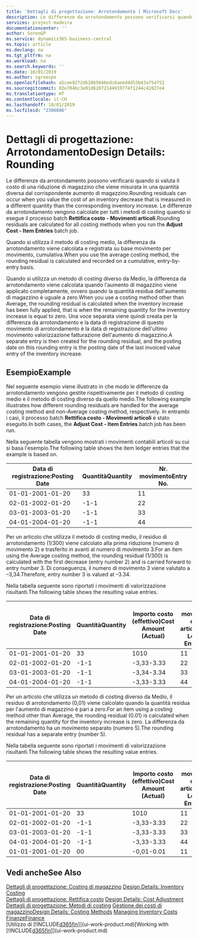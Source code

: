 ```yaml
---
title: 'Dettagli di progettazione: Arrotondamento | Microsoft Docs'
description: Le differenze da arrotondamento possono verificarsi quando si valuta il costo di una riduzione di magazzino che viene misurata in una quantità diversa dal corrispondente aumento di magazzino. Le differenze da arrotondamento vengono calcolate per tutti i metodi di costing quando si esegue il processo batch **Rettifica costo - Movimenti articoli**.
services: project-madeira
documentationcenter: ''
author: SorenGP
ms.service: dynamics365-business-central
ms.topic: article
ms.devlang: na
ms.tgt_pltfrm: na
ms.workload: na
ms.search.keywords: ''
ms.date: 10/01/2019
ms.author: sgroespe
ms.openlocfilehash: a5cee9272d628b5046edc6aeed4d53b43a754752
ms.sourcegitcommit: 02e704bc3e01d62072144919774f1244c42827e4
ms.translationtype: HT
ms.contentlocale: it-CH
ms.lasthandoff: 10/01/2019
ms.locfileid: "2306886"
---
```

# <a name="design-details-rounding"></a><span data-ttu-id="27e69-104">Dettagli di progettazione: Arrotondamento</span><span class="sxs-lookup"><span data-stu-id="27e69-104">Design Details: Rounding</span></span>
<span data-ttu-id="27e69-105">Le differenze da arrotondamento possono verificarsi quando si valuta il costo di una riduzione di magazzino che viene misurata in una quantità diversa dal corrispondente aumento di magazzino.</span><span class="sxs-lookup"><span data-stu-id="27e69-105">Rounding residuals can occur when you value the cost of an inventory decrease that is measured in a different quantity than the corresponding inventory increase.</span></span> <span data-ttu-id="27e69-106">Le differenze da arrotondamento vengono calcolate per tutti i metodi di costing quando si esegue il processo batch **Rettifica costo - Movimenti articoli**.</span><span class="sxs-lookup"><span data-stu-id="27e69-106">Rounding residuals are calculated for all costing methods when you run the **Adjust Cost - Item Entries** batch job.</span></span>  

 <span data-ttu-id="27e69-107">Quando si utilizza il metodo di costing medio, la differenza da arrotondamento viene calcolata e registrata su base movimento per movimento, cumulativa.</span><span class="sxs-lookup"><span data-stu-id="27e69-107">When you use the average costing method, the rounding residual is calculated and recorded on a cumulative, entry-by-entry basis.</span></span>  

 <span data-ttu-id="27e69-108">Quando si utilizza un metodo di costing diverso da Medio, la differenza da arrotondamento viene calcolata quando l'aumento di magazzino viene applicato completamente, ovvero quando la quantità residua dell'aumento di magazzino è uguale a zero.</span><span class="sxs-lookup"><span data-stu-id="27e69-108">When you use a costing method other than Average, the rounding residual is calculated when the inventory increase has been fully applied, that is when the remaining quantity for the inventory increase is equal to zero.</span></span> <span data-ttu-id="27e69-109">Una voce separata viene quindi creata per la differenza da arrotondamento e la data di registrazione di questo movimento di arrotondamento è la data di registrazione dell'ultimo movimento valorizzazione fatturazione dell'aumento di magazzino.</span><span class="sxs-lookup"><span data-stu-id="27e69-109">A separate entry is then created for the rounding residual, and the posting date on this rounding entry is the posting date of the last invoiced value entry of the inventory increase.</span></span>  

## <a name="example"></a><span data-ttu-id="27e69-110">Esempio</span><span class="sxs-lookup"><span data-stu-id="27e69-110">Example</span></span>  
 <span data-ttu-id="27e69-111">Nel seguente esempio viene illustrato in che modo le differenze da arrotondamento vengono gestite rispettivamente per il metodo di costing medio e il metodo di costing diverso da quello medio.</span><span class="sxs-lookup"><span data-stu-id="27e69-111">The following example illustrates how different rounding residuals are handled for the average costing method and non-Average costing method, respectively.</span></span> <span data-ttu-id="27e69-112">In entrambi i casi, il processo batch **Rettifica costo - Movimenti articoli** è stato eseguito.</span><span class="sxs-lookup"><span data-stu-id="27e69-112">In both cases, the **Adjust Cost - Item Entries** batch job has been run.</span></span>  

 <span data-ttu-id="27e69-113">Nella seguente tabella vengono mostrati i movimenti contabili articoli su cui si basa l'esempio.</span><span class="sxs-lookup"><span data-stu-id="27e69-113">The following table shows the item ledger entries that the example is based on.</span></span>  

|<span data-ttu-id="27e69-114">Data di registrazione:</span><span class="sxs-lookup"><span data-stu-id="27e69-114">Posting Date</span></span>|<span data-ttu-id="27e69-115">Quantità</span><span class="sxs-lookup"><span data-stu-id="27e69-115">Quantity</span></span>|<span data-ttu-id="27e69-116">Nr. movimento</span><span class="sxs-lookup"><span data-stu-id="27e69-116">Entry No.</span></span>|  
|------------------|--------------|---------------|  
|<span data-ttu-id="27e69-117">01-01-20</span><span class="sxs-lookup"><span data-stu-id="27e69-117">01-01-20</span></span>|<span data-ttu-id="27e69-118">3</span><span class="sxs-lookup"><span data-stu-id="27e69-118">3</span></span>|<span data-ttu-id="27e69-119">1</span><span class="sxs-lookup"><span data-stu-id="27e69-119">1</span></span>|  
|<span data-ttu-id="27e69-120">02-01-20</span><span class="sxs-lookup"><span data-stu-id="27e69-120">02-01-20</span></span>|<span data-ttu-id="27e69-121">-1</span><span class="sxs-lookup"><span data-stu-id="27e69-121">-1</span></span>|<span data-ttu-id="27e69-122">2</span><span class="sxs-lookup"><span data-stu-id="27e69-122">2</span></span>|  
|<span data-ttu-id="27e69-123">03-01-20</span><span class="sxs-lookup"><span data-stu-id="27e69-123">03-01-20</span></span>|<span data-ttu-id="27e69-124">-1</span><span class="sxs-lookup"><span data-stu-id="27e69-124">-1</span></span>|<span data-ttu-id="27e69-125">3</span><span class="sxs-lookup"><span data-stu-id="27e69-125">3</span></span>|  
|<span data-ttu-id="27e69-126">04-01-20</span><span class="sxs-lookup"><span data-stu-id="27e69-126">04-01-20</span></span>|<span data-ttu-id="27e69-127">-1</span><span class="sxs-lookup"><span data-stu-id="27e69-127">-1</span></span>|<span data-ttu-id="27e69-128">4</span><span class="sxs-lookup"><span data-stu-id="27e69-128">4</span></span>|  

 <span data-ttu-id="27e69-129">Per un articolo che utilizza il metodo di costing medio, il residuo di arrotondamento (1/300) viene calcolato alla prima riduzione (numero di movimento 2) e trasferito in avanti al numero di movimento 3.</span><span class="sxs-lookup"><span data-stu-id="27e69-129">For an item using the Average costing method, the rounding residual (1/300) is calculated with the first decrease (entry number 2) and is carried forward to entry number 3.</span></span> <span data-ttu-id="27e69-130">Di conseguenza, il numero di movimento 3 viene valutato a –3,34.</span><span class="sxs-lookup"><span data-stu-id="27e69-130">Therefore, entry number 3 is valued at –3.34.</span></span>  

 <span data-ttu-id="27e69-131">Nella tabella seguente sono riportati i movimenti di valorizzazione risultanti.</span><span class="sxs-lookup"><span data-stu-id="27e69-131">The following table shows the resulting value entries.</span></span>  

|<span data-ttu-id="27e69-132">Data di registrazione:</span><span class="sxs-lookup"><span data-stu-id="27e69-132">Posting Date</span></span>|<span data-ttu-id="27e69-133">Quantità</span><span class="sxs-lookup"><span data-stu-id="27e69-133">Quantity</span></span>|<span data-ttu-id="27e69-134">Importo costo (effettivo)</span><span class="sxs-lookup"><span data-stu-id="27e69-134">Cost Amount (Actual)</span></span>|<span data-ttu-id="27e69-135">Nr. movimento cont. articolo</span><span class="sxs-lookup"><span data-stu-id="27e69-135">Item Ledger Entry No.</span></span>|<span data-ttu-id="27e69-136">Nr. movimento</span><span class="sxs-lookup"><span data-stu-id="27e69-136">Entry No.</span></span>|  
|------------------|--------------|----------------------------|---------------------------|---------------|  
|<span data-ttu-id="27e69-137">01-01-20</span><span class="sxs-lookup"><span data-stu-id="27e69-137">01-01-20</span></span>|<span data-ttu-id="27e69-138">3</span><span class="sxs-lookup"><span data-stu-id="27e69-138">3</span></span>|<span data-ttu-id="27e69-139">10</span><span class="sxs-lookup"><span data-stu-id="27e69-139">10</span></span>|<span data-ttu-id="27e69-140">1</span><span class="sxs-lookup"><span data-stu-id="27e69-140">1</span></span>|<span data-ttu-id="27e69-141">1</span><span class="sxs-lookup"><span data-stu-id="27e69-141">1</span></span>|  
|<span data-ttu-id="27e69-142">02-01-20</span><span class="sxs-lookup"><span data-stu-id="27e69-142">02-01-20</span></span>|<span data-ttu-id="27e69-143">-1</span><span class="sxs-lookup"><span data-stu-id="27e69-143">-1</span></span>|<span data-ttu-id="27e69-144">-3,33</span><span class="sxs-lookup"><span data-stu-id="27e69-144">-3.33</span></span>|<span data-ttu-id="27e69-145">2</span><span class="sxs-lookup"><span data-stu-id="27e69-145">2</span></span>|<span data-ttu-id="27e69-146">2</span><span class="sxs-lookup"><span data-stu-id="27e69-146">2</span></span>|  
|<span data-ttu-id="27e69-147">03-01-20</span><span class="sxs-lookup"><span data-stu-id="27e69-147">03-01-20</span></span>|<span data-ttu-id="27e69-148">-1</span><span class="sxs-lookup"><span data-stu-id="27e69-148">-1</span></span>|<span data-ttu-id="27e69-149">-3,34</span><span class="sxs-lookup"><span data-stu-id="27e69-149">-3.34</span></span>|<span data-ttu-id="27e69-150">3</span><span class="sxs-lookup"><span data-stu-id="27e69-150">3</span></span>|<span data-ttu-id="27e69-151">3</span><span class="sxs-lookup"><span data-stu-id="27e69-151">3</span></span>|  
|<span data-ttu-id="27e69-152">04-01-20</span><span class="sxs-lookup"><span data-stu-id="27e69-152">04-01-20</span></span>|<span data-ttu-id="27e69-153">-1</span><span class="sxs-lookup"><span data-stu-id="27e69-153">-1</span></span>|<span data-ttu-id="27e69-154">-3,33</span><span class="sxs-lookup"><span data-stu-id="27e69-154">-3.33</span></span>|<span data-ttu-id="27e69-155">4</span><span class="sxs-lookup"><span data-stu-id="27e69-155">4</span></span>|<span data-ttu-id="27e69-156">4</span><span class="sxs-lookup"><span data-stu-id="27e69-156">4</span></span>|  

 <span data-ttu-id="27e69-157">Per un articolo che utilizza un metodo di costing diverso da Medio, il residuo di arrotondamento (0,01) viene calcolato quando la quantità residua per l'aumento di magazzino è pari a zero.</span><span class="sxs-lookup"><span data-stu-id="27e69-157">For an item using a costing method other than Average, the rounding residual (0.01) is calculated when the remaining quantity for the inventory increase is zero.</span></span> <span data-ttu-id="27e69-158">La differenza da arrotondamento ha un movimento separato (numero 5).</span><span class="sxs-lookup"><span data-stu-id="27e69-158">The rounding residual has a separate entry (number 5).</span></span>  

 <span data-ttu-id="27e69-159">Nella tabella seguente sono riportati i movimenti di valorizzazione risultanti.</span><span class="sxs-lookup"><span data-stu-id="27e69-159">The following table shows the resulting value entries.</span></span>  

|<span data-ttu-id="27e69-160">Data di registrazione:</span><span class="sxs-lookup"><span data-stu-id="27e69-160">Posting Date</span></span>|<span data-ttu-id="27e69-161">Quantità</span><span class="sxs-lookup"><span data-stu-id="27e69-161">Quantity</span></span>|<span data-ttu-id="27e69-162">Importo costo (effettivo)</span><span class="sxs-lookup"><span data-stu-id="27e69-162">Cost Amount (Actual)</span></span>|<span data-ttu-id="27e69-163">Nr. movimento cont. articolo</span><span class="sxs-lookup"><span data-stu-id="27e69-163">Item Ledger Entry No.</span></span>|<span data-ttu-id="27e69-164">Nr. movimento</span><span class="sxs-lookup"><span data-stu-id="27e69-164">Entry No.</span></span>|  
|------------------|--------------|----------------------------|---------------------------|---------------|  
|<span data-ttu-id="27e69-165">01-01-20</span><span class="sxs-lookup"><span data-stu-id="27e69-165">01-01-20</span></span>|<span data-ttu-id="27e69-166">3</span><span class="sxs-lookup"><span data-stu-id="27e69-166">3</span></span>|<span data-ttu-id="27e69-167">10</span><span class="sxs-lookup"><span data-stu-id="27e69-167">10</span></span>|<span data-ttu-id="27e69-168">1</span><span class="sxs-lookup"><span data-stu-id="27e69-168">1</span></span>|<span data-ttu-id="27e69-169">1</span><span class="sxs-lookup"><span data-stu-id="27e69-169">1</span></span>|  
|<span data-ttu-id="27e69-170">02-01-20</span><span class="sxs-lookup"><span data-stu-id="27e69-170">02-01-20</span></span>|<span data-ttu-id="27e69-171">-1</span><span class="sxs-lookup"><span data-stu-id="27e69-171">-1</span></span>|<span data-ttu-id="27e69-172">-3,33</span><span class="sxs-lookup"><span data-stu-id="27e69-172">-3.33</span></span>|<span data-ttu-id="27e69-173">2</span><span class="sxs-lookup"><span data-stu-id="27e69-173">2</span></span>|<span data-ttu-id="27e69-174">2</span><span class="sxs-lookup"><span data-stu-id="27e69-174">2</span></span>|  
|<span data-ttu-id="27e69-175">03-01-20</span><span class="sxs-lookup"><span data-stu-id="27e69-175">03-01-20</span></span>|<span data-ttu-id="27e69-176">-1</span><span class="sxs-lookup"><span data-stu-id="27e69-176">-1</span></span>|<span data-ttu-id="27e69-177">-3,33</span><span class="sxs-lookup"><span data-stu-id="27e69-177">-3.33</span></span>|<span data-ttu-id="27e69-178">3</span><span class="sxs-lookup"><span data-stu-id="27e69-178">3</span></span>|<span data-ttu-id="27e69-179">3</span><span class="sxs-lookup"><span data-stu-id="27e69-179">3</span></span>|  
|<span data-ttu-id="27e69-180">04-01-20</span><span class="sxs-lookup"><span data-stu-id="27e69-180">04-01-20</span></span>|<span data-ttu-id="27e69-181">-1</span><span class="sxs-lookup"><span data-stu-id="27e69-181">-1</span></span>|<span data-ttu-id="27e69-182">-3,33</span><span class="sxs-lookup"><span data-stu-id="27e69-182">-3.33</span></span>|<span data-ttu-id="27e69-183">4</span><span class="sxs-lookup"><span data-stu-id="27e69-183">4</span></span>|<span data-ttu-id="27e69-184">4</span><span class="sxs-lookup"><span data-stu-id="27e69-184">4</span></span>|  
|<span data-ttu-id="27e69-185">01-01-20</span><span class="sxs-lookup"><span data-stu-id="27e69-185">01-01-20</span></span>|<span data-ttu-id="27e69-186">0</span><span class="sxs-lookup"><span data-stu-id="27e69-186">0</span></span>|<span data-ttu-id="27e69-187">-0,01</span><span class="sxs-lookup"><span data-stu-id="27e69-187">-0.01</span></span>|<span data-ttu-id="27e69-188">1</span><span class="sxs-lookup"><span data-stu-id="27e69-188">1</span></span>|<span data-ttu-id="27e69-189">5</span><span class="sxs-lookup"><span data-stu-id="27e69-189">5</span></span>|  

## <a name="see-also"></a><span data-ttu-id="27e69-190">Vedi anche</span><span class="sxs-lookup"><span data-stu-id="27e69-190">See Also</span></span>  
 <span data-ttu-id="27e69-191">[Dettagli di progettazione: Costing di magazzino](design-details-inventory-costing.md) </span><span class="sxs-lookup"><span data-stu-id="27e69-191">[Design Details: Inventory Costing](design-details-inventory-costing.md) </span></span>  
 <span data-ttu-id="27e69-192">[Dettagli di progettazione: Rettifica costo](design-details-cost-adjustment.md) </span><span class="sxs-lookup"><span data-stu-id="27e69-192">[Design Details: Cost Adjustment](design-details-cost-adjustment.md) </span></span>  
 <span data-ttu-id="27e69-193">[Dettagli di progettazione: Metodi di costing](design-details-costing-methods.md) [Gestione dei costi di magazzino](finance-manage-inventory-costs.md)</span><span class="sxs-lookup"><span data-stu-id="27e69-193">[Design Details: Costing Methods](design-details-costing-methods.md) [Managing Inventory Costs](finance-manage-inventory-costs.md)</span></span>  
 [<span data-ttu-id="27e69-194">Finanze</span><span class="sxs-lookup"><span data-stu-id="27e69-194">Finance</span></span>](finance.md)  
 <span data-ttu-id="27e69-195">[Utilizzo di [!INCLUDE[d365fin](includes/d365fin_md.md)]](ui-work-product.md)</span><span class="sxs-lookup"><span data-stu-id="27e69-195">[Working with [!INCLUDE[d365fin](includes/d365fin_md.md)]](ui-work-product.md)</span></span>
